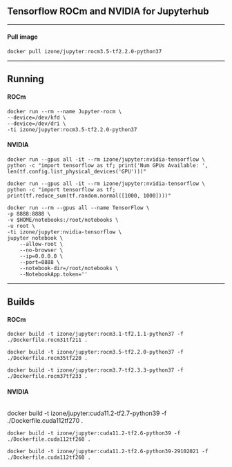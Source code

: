 ## Tensorflow ROCm and NVIDIA for Jupyterhub 
-----

#### Pull image
```
docker pull izone/jupyter:rocm3.5-tf2.2.0-python37
```

-----
## Running

#### ROCm
```
docker run --rm --name Jupyter-rocm \
--device=/dev/kfd \
--device=/dev/dri \
-ti izone/jupyter:rocm3.5-tf2.2.0-python37
```
#### NVIDIA
```
docker run --gpus all -it --rm izone/jupyter:nvidia-tensorflow \
python -c "import tensorflow as tf; print('Num GPUs Available: ', len(tf.config.list_physical_devices('GPU')))"
```
```
docker run --gpus all -it --rm izone/jupyter:nvidia-tensorflow \
python -c "import tensorflow as tf; print(tf.reduce_sum(tf.random.normal([1000, 1000])))"
```
```
docker run --rm --gpus all --name TensorFlow \
-p 8888:8888 \
-v $HOME/notebooks:/root/notebooks \
-u root \
-ti izone/jupyter:nvidia-tensorflow \
jupyter notebook \
	--allow-root \
	--no-browser \
	--ip=0.0.0.0 \
	--port=8888 \
	--notebook-dir=/root/notebooks \
	--NotebookApp.token=''
```

-----
## Builds

#### ROCm
```
docker build -t izone/jupyter:rocm3.1-tf2.1.1-python37 -f ./Dockerfile.rocm31tf211 .
```
```
docker build -t izone/jupyter:rocm3.5-tf2.2.0-python37 -f ./Dockerfile.rocm35tf220 .
```
```
docker build -t izone/jupyter:rocm3.7-tf2.3.3-python37 -f ./Dockerfile.rocm37tf233 .
```

#### NVIDIA
```
```
docker build -t izone/jupyter:cuda11.2-tf2.7-python39 -f ./Dockerfile.cuda112tf270 .

```
docker build -t izone/jupyter:cuda11.2-tf2.6-python39 -f ./Dockerfile.cuda112tf260 .

docker build -t izone/jupyter:cuda11.2-tf2.6-python39-29102021 -f ./Dockerfile.cuda112tf260 .
```
